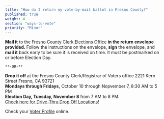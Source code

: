 ```yaml
---
title: "How do I return my vote-by-mail ballot in Fresno County?"
published: true
weight: 4
section: "ways-to-vote"
priority: "Minor"
---
```

**Mail it** to the [Fresno County Clerk Elections Office](#section-election-office-contact) **in the return envelope provided.** Follow the instructions on the envelope, **sign** the envelope, and **mail it** back early to be sure it is received on time. It must be postmarked on or before Election Day.  

	**-OR-**  

**Drop it off** at the Fresno County Clerk/Registrar of Voters office 2221 Kern Street Fresno, CA 93721  
**Mondays through Fridays,** October 10 through Nopvember 7, 8:30 AM to 5 PM  
**Election Day, Tuesday, November 8** from 7 AM to 8 PM.  
[Check here for Drive-Thru Drop Off Locations!](http://www.co.fresno.ca.us/DepartmentPage.aspx?id=53119)  

Check your [Voter Profile](http://www.co.fresno.ca.us/DepartmentPage.aspx?id=67205) online.  
